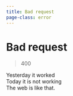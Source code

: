 ```yaml
---
title: Bad request
page-class: error
---
```



Bad request
===========

> 400

Yesterday it worked\
Today it is not working\
The web is like that.
